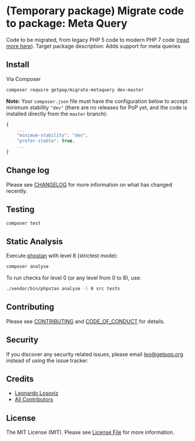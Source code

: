# (Temporary package) Migrate code to package: Meta Query

<!--
[![Latest Version on Packagist][ico-version]][link-packagist]
[![Software License][ico-license]](LICENSE.md)
[![Build Status][ico-travis]][link-travis]
[![Coverage Status][ico-scrutinizer]][link-scrutinizer]
[![Quality Score][ico-code-quality]][link-code-quality]
[![Total Downloads][ico-downloads]][link-downloads]
-->

Code to be migrated, from legacy PHP 5 code to modern PHP 7 code ([read more here](https://github.com/leoloso/PoP#codebase-migration)). Target package description:  Adds support for meta queries

## Install

Via Composer

``` bash
composer require getpop/migrate-metaquery dev-master
```

**Note:** Your `composer.json` file must have the configuration below to accept minimum stability `"dev"` (there are no releases for PoP yet, and the code is installed directly from the `master` branch):

```javascript
{
    ...
    "minimum-stability": "dev",
    "prefer-stable": true,
    ...
}
```

<!--
## Usage

``` php
```
-->

## Change log

Please see [CHANGELOG](CHANGELOG.md) for more information on what has changed recently.

## Testing

``` bash
composer test
```

## Static Analysis

Execute [phpstan](https://github.com/phpstan/phpstan) with level 8 (strictest mode):

``` bash
composer analyse
```

To run checks for level 0 (or any level from 0 to 8), use:

``` bash
./vendor/bin/phpstan analyse -l 0 src tests
```

## Contributing

Please see [CONTRIBUTING](CONTRIBUTING.md) and [CODE_OF_CONDUCT](CODE_OF_CONDUCT.md) for details.

## Security

If you discover any security related issues, please email leo@getpop.org instead of using the issue tracker.

## Credits

- [Leonardo Losoviz][link-author]
- [All Contributors][link-contributors]

## License

The MIT License (MIT). Please see [License File](LICENSE.md) for more information.

[ico-version]: https://img.shields.io/packagist/v/getpop/metaquery.svg?style=flat-square
[ico-license]: https://img.shields.io/badge/license-MIT-brightgreen.svg?style=flat-square
[ico-travis]: https://img.shields.io/travis/getpop/metaquery/master.svg?style=flat-square
[ico-scrutinizer]: https://img.shields.io/scrutinizer/coverage/g/getpop/metaquery.svg?style=flat-square
[ico-code-quality]: https://img.shields.io/scrutinizer/g/getpop/metaquery.svg?style=flat-square
[ico-downloads]: https://img.shields.io/packagist/dt/getpop/metaquery.svg?style=flat-square

[link-packagist]: https://packagist.org/packages/getpop/metaquery
[link-travis]: https://travis-ci.org/getpop/metaquery
[link-scrutinizer]: https://scrutinizer-ci.com/g/getpop/metaquery/code-structure
[link-code-quality]: https://scrutinizer-ci.com/g/getpop/metaquery
[link-downloads]: https://packagist.org/packages/getpop/metaquery
[link-author]: https://github.com/leoloso
[link-contributors]: ../../contributors
